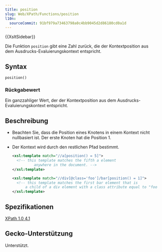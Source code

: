 ```yaml
---
title: position
slug: Web/XPath/Functions/position
l10n:
  sourceCommit: 91bf979a73463798a0c4bb9045d2d86180cd0a1d
---
```


{{XsltSidebar}}

Die Funktion `position` gibt eine Zahl zurück, die der Kontextposition aus dem Ausdrucks-Evaluierungskontext entspricht.

## Syntax

```plain
position()
```

### Rückgabewert

Ein ganzzahliger Wert, der der Kontextposition aus dem Ausdrucks-Evaluierungskontext entspricht.

## Beschreibung

- Beachten Sie, dass die Position eines Knotens in einem Kontext nicht nullbasiert ist. Der erste Knoten hat die Position 1.

- Der Kontext wird durch den restlichen Pfad bestimmt.

  ```xml
  <xsl:template match="//a[position() = 5]">
    <!-- this template matches the fifth a element
            anywhere in the document. -->
  </xsl:template>
  ```

  ```xml
  <xsl:template match="//div[@class='foo']/bar[position() = 1]">
    <!-- this template matches the first bar element that is
        a child of a div element with a class attribute equal to "foo" -->
  </xsl:template>
  ```

## Spezifikationen

[XPath 1.0 4.1](https://www.w3.org/TR/1999/REC-xpath-19991116/#function-position)

## Gecko-Unterstützung

Unterstützt.
